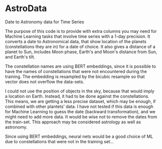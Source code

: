 # AstroData
Date to Astronomy data for Time Series

The purpose of this code is to provide with extra columns you may need for Machine Learning tasks that involve time series with a 1-day precision.
It converts a date to Astronomical data, that show location of the planets (constellations they are in) for a date of choice.
It also gives a distance of a planet to Sun, includes Moon phase, Earth's and Moon's distance from Sun, and Earth's tilt.

The constellation names are using BERT embeddings, since it is possible to have the names of constellations that were not encountered during the training. The embedding is resampled by the bicubic resample so that vector does not overflow the data-sets.

I could not use the position of objects in the sky, because that would imply a location on Earth. Instead, it had to be done against the constellations. This means, we are getting a less precise dataset, which may be enough, if combined with other plantets' data.
I have not tested if this data is enough for Machine Learning to guess the date (backward transformation), and we might need to add more data. It would be wise not to remove the dates from the train-set.
This approach may be considered astrology as well as astronomy.

Since using BERT embeddings, neural nets would be a good choice of ML due to constellations that were not in the training set...
